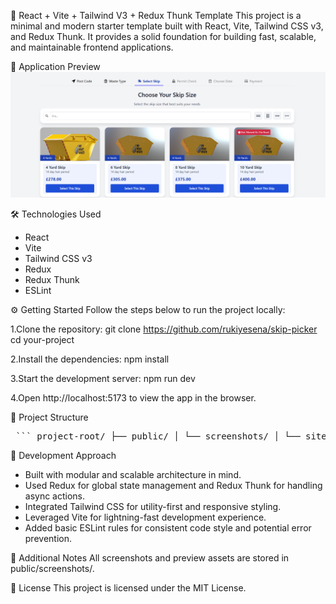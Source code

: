 🚀 React + Vite + Tailwind V3 + Redux Thunk Template
This project is a minimal and modern starter template built with React, Vite, Tailwind CSS v3, and Redux Thunk. It provides a solid foundation for building fast, scalable, and maintainable frontend applications.

📸 Application Preview
![Ekran Görüntüsü](public/screenshots/siteview.png)

🛠️ Technologies Used
- React
- Vite
- Tailwind CSS v3
- Redux
- Redux Thunk
- ESLint

⚙️ Getting Started
Follow the steps below to run the project locally:

1.Clone the repository:
git clone https://github.com/rukiyesena/skip-picker
cd your-project

2.Install the dependencies:
npm install
 
3.Start the development server:
npm run dev

4.Open http://localhost:5173 to view the app in the browser.

🧱 Project Structure
<pre> ``` project-root/ ├── public/ │ └── screenshots/ │ └── siteview.png ├── src/ │ ├── components/ │ ├── redux/ │ ├── pages/ │ └── App.jsx ├── tailwind.config.js ├── vite.config.js └── README.md ``` </pre>

🧠 Development Approach
- Built with modular and scalable architecture in mind.
- Used Redux for global state management and Redux Thunk for handling async actions.
- Integrated Tailwind CSS for utility-first and responsive styling.
- Leveraged Vite for lightning-fast development experience.
- Added basic ESLint rules for consistent code style and potential error prevention.

🧩 Additional Notes
All screenshots and preview assets are stored in public/screenshots/.

📄 License
This project is licensed under the MIT License.



 